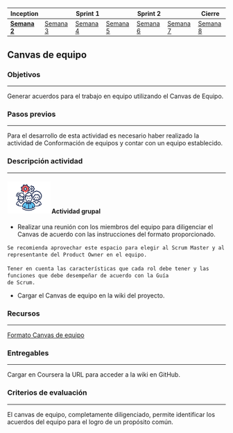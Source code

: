 | Inception |   | Sprint 1 |   | Sprint 2 |   | Cierre |
|-----------|---|----------|---|----------|---|--------|
| **[Semana 2](/mt2_procesos_guias_proyecto/semanas/inception/semana2/semana2)**        | [Semana 3](/mt2_procesos_guias_proyecto/semanas/inception/semana3/semana3) | [Semana 4](/mt2_procesos_guias_proyecto/semanas/sprint1/semana4/semana4) | [Semana 5](/mt2_procesos_guias_proyecto/semanas/sprint1/semana5/semana5) | [Semana 6](/mt2_procesos_guias_proyecto/semanas/sprint2/semana6/semana6) | [Semana 7](/mt2_procesos_guias_proyecto/semanas/sprint2/semana7/semana7) | [Semana 8]()      |

## Canvas de equipo

### Objetivos

---
Generar acuerdos para el trabajo en equipo utilizando el Canvas de Equipo.

### Pasos previos
---
Para el desarrollo de esta actividad es necesario haber realizado la actividad de Conformación de equipos y contar con un equipo establecido.

### Descripción actividad

---
#### ![](./../../../assets/images/grupo.png) Actividad grupal

* Realizar una reunión con los miembros del equipo para diligenciar el Canvas de acuerdo con las instrucciones del formato proporcionado.

~~~
Se recomienda aprovechar este espacio para elegir al Scrum Master y al representante del Product Owner en el equipo. 

Tener en cuenta las características que cada rol debe tener y las funciones que debe desempeñar de acuerdo con la Guía
de Scrum.
~~~

* Cargar el Canvas de equipo en la wiki del proyecto.

### Recursos 

---
[Formato Canvas de equipo](https://miro.com/app/board/o9J_lQEeUlQ=/)

### Entregables
---

Cargar en Coursera la URL para acceder a la wiki en GitHub.

### Criterios de evaluación
---

El canvas de equipo, completamente diligenciado, permite identificar los acuerdos del equipo para el logro de un propósito común.

